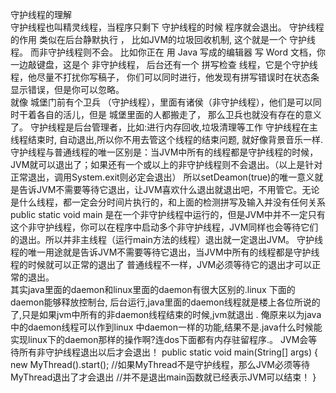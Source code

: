 守护线程的理解   
守护线程也叫精灵线程，当程序只剩下 守护线程的时候  程序就会退出。   守护线程的作用 类似在后台静默执行 ， 比如JVM的垃圾回收机制, 这个就是一个 守护线程。 而非守护线程则不会。 
比如你正在 用 Java 写成的编辑器 写 Word 文档，你一边敲键盘，这是个 非守护线程， 后台还有一个 拼写检查 线程，它是个守护线程，他尽量不打扰你写稿子， 你们可以同时进行，他发现有拼写错误时在状态条显示错误，但是你可以忽略。  
就像 城堡门前有个卫兵 （守护线程），里面有诸侯（非守护线程），他们是可以同时干着各自的活儿，但是 城堡里面的人都搬走了， 那么卫兵也就没有存在的意义了。 
守护线程是后台管理者，比如:进行内存回收,垃圾清理等工作  守护线程在主线程结束时,
自动退出,所以你不用去管这个线程的结束问题, 就好像背景音乐一样.  守护线程与普通线程的唯一区别是：当JVM中所有的线程都是守护线程的时候，JVM就可以退出了；如果还有一个或以上的非守护线程则不会退出。（以上是针对正常退出，调用System.exit则必定会退出）
所以setDeamon(true)的唯一意义就是告诉JVM不需要等待它退出，让JVM喜欢什么退出就退出吧，不用管它。无论是什么线程，都一定会分时间片执行的，和上面的检测拼写及输入并没有任何关系   public static void main 是在一个非守护线程中运行的，但是JVM中并不一定只有这个非守护线程，你可以在程序中启动多个非守护线程，JVM同样也会等待它们的退出。所以并非主线程（运行main方法的线程）退出就一定退出JVM。   守护线程的唯一用途就是告诉JVM不需要等待它退出，当JVM中所有的线程都是守护线程的时候就可以正常的退出了 普通线程不一样，JVM必须等待它的退出才可以正常的退出。  
其实java里面的daemon和linux里面的daemon有很大区别的.linux
下面的daemon能够释放控制台,
后台运行,java里面的daemon线程就是楼上各位所说的了,只是如果jvm中所有的非daemon线程结束的时候,jvm就退出
.  俺原来以为java中的daemon线程可以作到linux
中daemon一样的功能,结果不是.java什么时候能实现linux下的daemon那样的操作啊?连dos下面都有内存驻留程序.。
JVM会等待所有非守护线程退出以后才会退出！ public static void main(String[] args) {   new MyThread().start();  //如果MyThread不是守护线程，那么JVM必须等待MyThread退出了才会退出 //并不是退出main函数就已经表示JVM可以结束！ }